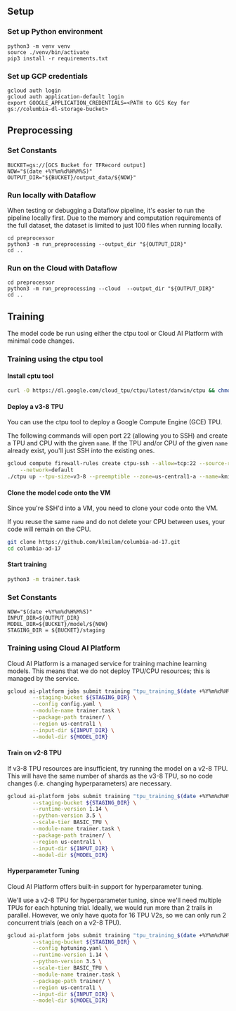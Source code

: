 ## Setup

### Set up Python environment
```
python3 -m venv venv
source ./venv/bin/activate
pip3 install -r requirements.txt
```
### Set up GCP credentials
```
gcloud auth login
gcloud auth application-default login
export GOOGLE_APPLICATION_CREDENTIALS=<PATH to GCS Key for gs://columbia-dl-storage-bucket>
```

## Preprocessing
### Set Constants
```
BUCKET=gs://[GCS Bucket for TFRecord output]
NOW="$(date +%Y%m%d%H%M%S)"
OUTPUT_DIR="${BUCKET}/output_data/${NOW}"
```

### Run locally with Dataflow
When testing or debugging a Dataflow pipeline, it's easier to run the pipeline locally first. Due to the memory and computation requirements of the full dataset, the dataset is limited to just 100 files when running locally.
```
cd preprocessor
python3 -m run_preprocessing --output_dir "${OUTPUT_DIR}"
cd ..
```
### Run on the Cloud with Dataflow
```
cd preprocessor
python3 -m run_preprocessing --cloud  --output_dir "${OUTPUT_DIR}"
cd ..
```
  

## Training
The model code be run using either the ctpu tool or Cloud AI Platform with minimal code changes. 
### Training using the ctpu tool
#### Install cptu tool
```bash
curl -O https://dl.google.com/cloud_tpu/ctpu/latest/darwin/ctpu && chmod a+x ctpu
```

#### Deploy a v3-8 TPU
You can use the ctpu tool to deploy a Google Compute Engine (GCE) TPU. 

The following commands will open port 22 (allowing you to SSH) and create a TPU and CPU with the given `name`. If the TPU and/or CPU of the given `name` already exist, you'll just SSH into the existing ones.

```bash
gcloud compute firewall-rules create ctpu-ssh --allow=tcp:22 --source-ranges=0.0.0.0/0 \
    --network=default
./ctpu up --tpu-size=v3-8 --preemptible --zone=us-central1-a --name=kmilam-tpu
```
#### Clone the model code onto the VM
Since you're SSH'd into a VM, you need to clone your code onto the VM.

If you reuse the same `name` and do not delete your CPU between uses, your code will remain on the CPU. 
```bash
git clone https://github.com/klmilam/columbia-ad-17.git
cd columbia-ad-17
```

#### Start training
```bash
python3 -m trainer.task
```

### Set Constants
```
NOW="$(date +%Y%m%d%H%M%S)"
INPUT_DIR=${OUTPUT_DIR}
MODEL_DIR=${BUCKET}/model/${NOW}
STAGING_DIR = ${BUCKET}/staging
```


### Training using Cloud AI Platform
Cloud AI Platform is a managed service for training machine learning models. This means that we do not deploy TPU/CPU resources; this is managed by the service.
```bash
gcloud ai-platform jobs submit training "tpu_training_$(date +%Y%m%d%H%M%S)" \
        --staging-bucket ${STAGING_DIR} \
        --config config.yaml \
        --module-name trainer.task \
        --package-path trainer/ \
        --region us-central1 \
        --input-dir ${INPUT_DIR} \
        --model-dir ${MODEL_DIR}
```

#### Train on v2-8 TPU
If v3-8 TPU resources are insufficient, try running the model on a v2-8 TPU. This will have the same number of shards as the v3-8 TPU, so no code changes (i.e. changing hyperparameters) are necessary.
```bash
gcloud ai-platform jobs submit training "tpu_training_$(date +%Y%m%d%H%M%S)" \
        --staging-bucket ${STAGING_DIR} \
        --runtime-version 1.14 \
        --python-version 3.5 \
        --scale-tier BASIC_TPU \
        --module-name trainer.task \
        --package-path trainer/ \
        --region us-central1 \
        --input-dir ${INPUT_DIR} \
        --model-dir ${MODEL_DIR}
```

#### Hyperparameter Tuning
Cloud AI Platform offers built-in support for hyperparameter tuning.

We'll use a v2-8 TPU for hyperparameter tuning, since we'll need multiple TPUs for each hptuning trial. Ideally, we would run more than 2 trails in parallel. However, we only have quota for 16 TPU V2s, so we can only run 2 concurrent trials (each on a v2-8 TPU).

```bash
gcloud ai-platform jobs submit training "tpu_training_$(date +%Y%m%d%H%M%S)" \
        --staging-bucket ${STAGING_DIR} \
        --config hptuning.yaml \
        --runtime-version 1.14 \
        --python-version 3.5 \
        --scale-tier BASIC_TPU \
        --module-name trainer.task \
        --package-path trainer/ \
        --region us-central1 \
        --input-dir ${INPUT_DIR} \
        --model-dir ${MODEL_DIR}
```
